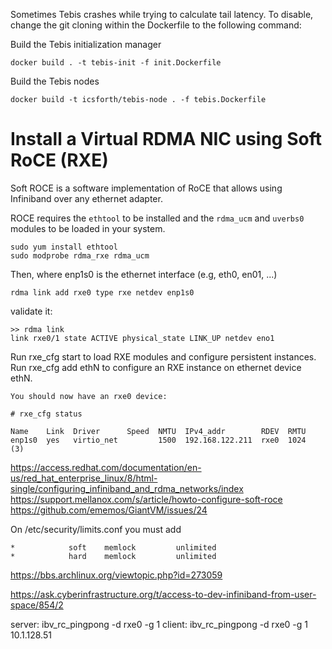 Sometimes Tebis crashes while trying to calculate tail latency. To disable, change the git cloning within the Dockerfile
to the following command:


Build the Tebis initialization manager
```
docker build . -t tebis-init -f init.Dockerfile
```

Build the Tebis nodes
```
docker build -t icsforth/tebis-node . -f tebis.Dockerfile
```

# Install a Virtual RDMA NIC using Soft RoCE (RXE)
Soft ROCE is a software implementation of RoCE that allows using Infiniband over any ethernet adapter.


ROCE requires the `ethtool` to be installed and the `rdma_ucm` and `uverbs0` modules to be loaded in your system.
```
sudo yum install ethtool
sudo modprobe rdma_rxe rdma_ucm
```

Then, where enp1s0 is the ethernet interface (e.g, eth0, en01, ...)
```
rdma link add rxe0 type rxe netdev enp1s0
```

validate it:
```
>> rdma link
link rxe0/1 state ACTIVE physical_state LINK_UP netdev eno1
```






Run rxe_cfg start to load RXE modules and configure persistent instances.
Run rxe_cfg add ethN to configure an RXE instance on ethernet device ethN.

``` shell
You should now have an rxe0 device:

# rxe_cfg status

Name    Link  Driver      Speed  NMTU  IPv4_addr        RDEV  RMTU
enp1s0  yes   virtio_net         1500  192.168.122.211  rxe0  1024  (3)
```


https://access.redhat.com/documentation/en-us/red_hat_enterprise_linux/8/html-single/configuring_infiniband_and_rdma_networks/index
https://support.mellanox.com/s/article/howto-configure-soft-roce
https://github.com/ememos/GiantVM/issues/24


On /etc/security/limits.conf you must add

```
*            soft    memlock         unlimited
*            hard    memlock         unlimited
```

https://bbs.archlinux.org/viewtopic.php?id=273059

https://ask.cyberinfrastructure.org/t/access-to-dev-infiniband-from-user-space/854/2


server: ibv_rc_pingpong -d rxe0 -g 1
client: ibv_rc_pingpong -d rxe0 -g 1 10.1.128.51